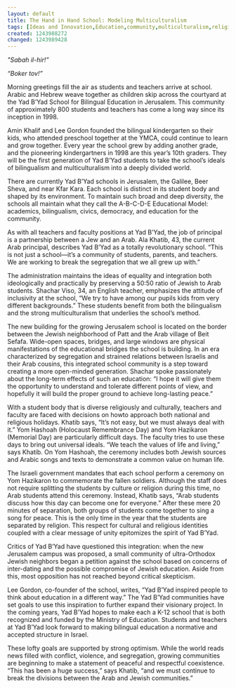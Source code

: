 ```yaml
---
layout: default
title: The Hand in Hand School: Modeling Multiculturalism
tags: [Ideas and Innovation,Education,community,multiculturalism,religion]
created: 1243988272
changed: 1243989428
---
```

<p><i>"Sabah il-hir!”</p><p>“Boker tov!”</i></p><p>Morning greetings fill the air as students and teachers arrive at school. Arabic and Hebrew weave together as children skip across the courtyard at the Yad B’Yad School for Bilingual Education in Jerusalem. This community of approximately 800 students and teachers has come a long way since its inception in 1998.</p><p>Amin Khalif and Lee Gordon founded the bilingual kindergarten so their kids, who attended preschool together at the YMCA, could continue to learn and grow together. Every year the school grew by adding another grade, and the pioneering kindergartners in 1998 are this year’s 10th graders. They will be the first generation of Yad B’Yad students to take the school’s ideals of bilingualism and multiculturalism into a deeply divided world.</p><p>There are currently Yad B’Yad schools in Jerusalem, the Galilee, Beer Sheva, and near Kfar Kara. Each school is distinct in its student body and shaped by its environment. To maintain such broad and deep diversity, the schools all maintain what they call the A-B-C-D-E Educational Model: academics, bilingualism, civics, democracy, and education for the community.</p><p>As with all teachers and faculty positions at Yad B’Yad, the job of principal is a partnership between a Jew and an Arab. Ala Khatib, 43, the current Arab principal, describes Yad B’Yad as a totally revolutionary school. “This is not just a school—it’s a community of students, parents, and teachers. We are working to break the segregation that we all grew up with.”</p><p>The administration maintains the ideas of equality and integration both ideologically and practically by preserving a 50:50 ratio of Jewish to Arab students. Shachar Viso, 34, an English teacher, emphasizes the attitude of inclusivity at the school, “We try to have among our pupils kids from very different backgrounds.” These students benefit from both the bilingualism and the strong multiculturalism that underlies the school’s method.</p><p>The new building for the growing Jerusalem school is located on the border between the Jewish neighborhood of Patt and the Arab village of Beit Sefafa. Wide-open spaces, bridges, and large windows are physical manifestations of the educational bridges the school is building. In an era characterized by segregation and strained relations between Israelis and their Arab cousins, this integrated school community is a step toward creating a more open-minded generation. Shachar spoke passionately about the long-term effects of such an education: “I hope it will give them the opportunity to understand and tolerate different points of view, and hopefully it will build the proper ground to achieve long-lasting peace.”</p><p>With a student body that is diverse religiously and culturally, teachers and faculty are faced with decisions on howto approach both national and religious holidays. Khatib says, “It’s not easy, but we must always deal with it.” Yom Hashoah (Holocaust Remembrance Day) and Yom Hazikaron (Memorial Day) are particularly difficult days. The faculty tries to use these days to bring out universal ideals. “We teach the values of life and living,” says Khatib. On Yom Hashoah, the ceremony includes both Jewish sources and Arabic songs and texts to demonstrate a common value on human life.</p><p>The Israeli government mandates that each school perform a ceremony on Yom Hazikaron to commemorate the fallen soldiers. Although the staff does not require splitting the students by culture or religion during this time, no Arab students attend this ceremony. Instead, Khatib says, “Arab students discuss how this day can become one for everyone.” After these mere 20 minutes of separation, both groups of students come together to sing a song for peace. This is the only time in the year that the students are separated by religion. This respect for cultural and religious identities coupled with a clear message of unity epitomizes the spirit of Yad B’Yad.</p><p>Critics of Yad B’Yad have questioned this integration: when the new Jerusalem campus was proposed, a small community of ultra-Orthodox Jewish neighbors began a petition against the school based on concerns of inter-dating and the possible compromise of Jewish education. Aside from this, most opposition has not reached beyond critical skepticism.</p><p>Lee Gordon, co-founder of the school, writes, “Yad B’Yad inspired people to think about education in a different way.” The Yad B’Yad communities have set goals to use this inspiration to further expand their visionary project. In the coming years, Yad B’Yad hopes to make each a K-12 school that is both recognized and funded by the Ministry of Education. Students and teachers at Yad B’Yad look forward to making bilingual education a normative and accepted structure in Israel.</p><p>These lofty goals are supported by strong optimism. While the world reads news filled with conflict, violence, and segregation, growing communities are beginning to make a statement of peaceful and respectful coexistence. “This has been a huge success,” says Khatib, “and we must continue to break the divisions between the Arab and Jewish communities.”